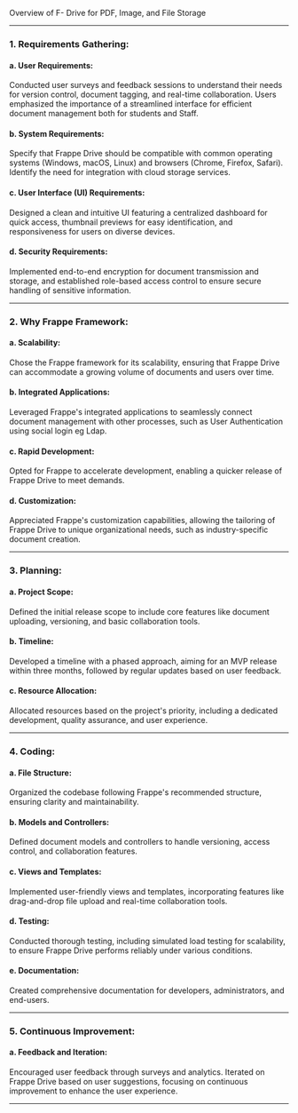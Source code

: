 Overview of F- Drive for PDF, Image, and File Storage

---

### 1. Requirements Gathering:

#### a. User Requirements:
Conducted user surveys and feedback sessions to understand their needs for version control, document tagging, and real-time collaboration. Users emphasized the importance of a streamlined interface for efficient document management both for students and Staff.

#### b. System Requirements:
Specify that Frappe Drive should be compatible with common operating systems (Windows, macOS, Linux) and browsers (Chrome, Firefox, Safari). Identify the need for integration with cloud storage services.

#### c. User Interface (UI) Requirements:
Designed a clean and intuitive UI featuring a centralized dashboard for quick access, thumbnail previews for easy identification, and responsiveness for users on diverse devices.

#### d. Security Requirements:
Implemented end-to-end encryption for document transmission and storage, and established role-based access control to ensure secure handling of sensitive information.

---

### 2. Why Frappe Framework:

#### a. Scalability:
Chose the Frappe framework for its scalability, ensuring that Frappe Drive can accommodate a growing volume of documents and users over time.

#### b. Integrated Applications:
Leveraged Frappe's integrated applications to seamlessly connect document management with other processes, such as User Authentication using social login eg Ldap.

#### c. Rapid Development:
Opted for Frappe to accelerate development, enabling a quicker release of Frappe Drive to meet demands.

#### d. Customization:
Appreciated Frappe's customization capabilities, allowing the tailoring of Frappe Drive to unique organizational needs, such as industry-specific document creation.

---

### 3. Planning:

#### a. Project Scope:
Defined the initial release scope to include core features like document uploading, versioning, and basic collaboration tools.

#### b. Timeline:
Developed a timeline with a phased approach, aiming for an MVP release within three months, followed by regular updates based on user feedback.

#### c. Resource Allocation:
Allocated resources based on the project's priority, including a dedicated development, quality assurance, and user experience.

---

### 4. Coding:

#### a. File Structure:
Organized the codebase following Frappe's recommended structure, ensuring clarity and maintainability.

#### b. Models and Controllers:
Defined document models and controllers to handle versioning, access control, and collaboration features.

#### c. Views and Templates:
Implemented user-friendly views and templates, incorporating features like drag-and-drop file upload and real-time collaboration tools.

#### d. Testing:
Conducted thorough testing, including simulated load testing for scalability, to ensure Frappe Drive performs reliably under various conditions.

#### e. Documentation:
Created comprehensive documentation for developers, administrators, and end-users.

---

### 5. Continuous Improvement:

#### a. Feedback and Iteration:
Encouraged user feedback through surveys and analytics. Iterated on Frappe Drive based on user suggestions, focusing on continuous improvement to enhance the user experience.

---

